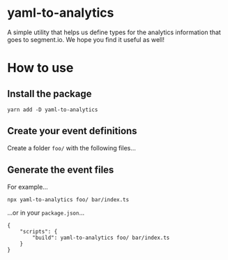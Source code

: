 # yaml-to-analytics

A simple utility that helps us define types for the analytics
information that goes to segment.io.  We hope you find it useful as well!

# How to use


## Install the package
```
yarn add -D yaml-to-analytics
```

## Create your event definitions

Create a folder `foo/` with the following files...

## Generate the event files

For example...

```
npx yaml-to-analytics foo/ bar/index.ts
```

...or in your `package.json`...

```
{
    "scripts": {
        "build": yaml-to-analytics foo/ bar/index.ts
    }
}
```

